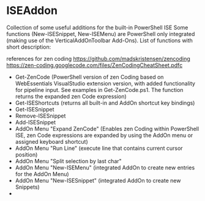 # ISEAddon
Collection of some useful additions for the built-in PowerShell ISE
Some functions (New-ISESnippet, New-ISEMenu) are PowerShell only integrated (making use of the VerticalAddOnToolbar Add-Ons). List of functions with short description:

references for zen coding
https://github.com/madskristensen/zencoding
https://zen-coding.googlecode.com/files/ZenCodingCheatSheet.pdfc

- Get-ZenCode (PowerShell version of zen Coding based on WebEssentials VisualStudio extension version, with added functionality for pipeline input. See examples in Get-ZenCode.ps1. The function returns the expanded zen Code expression)
- Get-ISEShortcuts (returns all built-in and AddOn shortcut key bindings)
- Get-ISESnippet 
- Remove-ISESnippet
- Add-ISESnippet
- AddOn Menu "Expand ZenCode" (Enables zen Coding within PowerShell ISE, zen Code expressions are expanded by using the AddOn menu or assigned keyboard shortcut)
- AddOn Menu "Run Line" (execute line that contains current cursor position)
- AddOn Menu "Split selection by last char" 
- AddOn Menu "New-ISEMenu" (integrated AddOn to create new entries for the AddOn Menu)
- AddOn Menu "New-ISESnippet" (integrated AddOn to create new Snippets)
-




